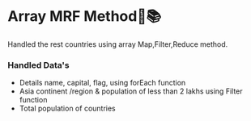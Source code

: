 <h1>Array MRF Method📃📚</h1>
<p>Handled the rest countries using array Map,Filter,Reduce method.</p>
<h3>Handled Data's</h3>
<ul>
  <li>Details name, capital, flag, using forEach function
</li>
   <li>Asia continent /region & population of less than 2 lakhs using Filter function
</li>
   <li>Total population of countries </li>
</ul>

